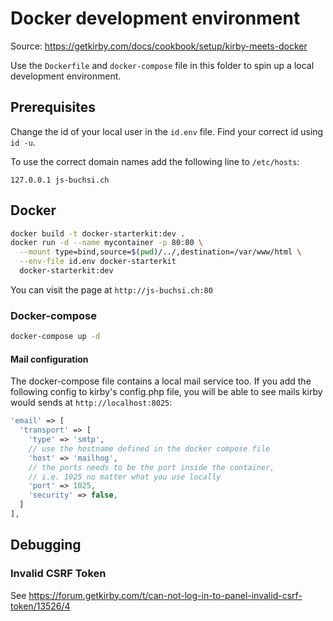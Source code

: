 # Docker development environment
Source: https://getkirby.com/docs/cookbook/setup/kirby-meets-docker

Use the `Dockerfile` and `docker-compose` file in this folder to spin up a local development environment.

## Prerequisites
Change the id of your local user in the `id.env` file. Find your correct id using `id -u`.

To use the correct domain names add the following line to `/etc/hosts`:
```
127.0.0.1 js-buchsi.ch
```

## Docker
```bash
docker build -t docker-starterkit:dev .
docker run -d --name mycontainer -p 80:80 \
  --mount type=bind,source=$(pwd)/../,destination=/var/www/html \
  --env-file id.env docker-starterkit
  docker-starterkit:dev
```

You can visit the page at `http://js-buchsi.ch:80`

### Docker-compose
```bash
docker-compose up -d
```

#### Mail configuration
The docker-compose file contains a local mail service too. If you add the following config to kirby's config.php file, you will be able to see mails kirby would sends at `http://localhost:8025`:

```php
'email' => [
  'transport' => [
    'type' => 'smtp',
    // use the hostname defined in the docker compose file
    'host' => 'mailhog',
    // the ports needs to be the port inside the container,
    // i.e. 1025 no matter what you use locally
    'port' => 1025,
    'security' => false,
  ]
],
```

## Debugging

### Invalid CSRF Token
See https://forum.getkirby.com/t/can-not-log-in-to-panel-invalid-csrf-token/13526/4

